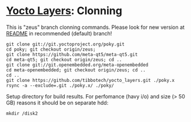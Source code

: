 # [Yocto Layers](/plus1_layers): Clonning

This is "zeus" branch clonning commands.
Please look for new version at
[README](https://github.com/tibbotech/yocto_layers) in recommended (default)
branch!

```
git clone git://git.yoctoproject.org/poky.git
cd poky; git checkout origin/zeus;
git clone https://github.com/meta-qt5/meta-qt5.git
cd meta-qt5; git checkout origin/zeus; cd ..
git clone git://git.openembedded.org/meta-openembedded
cd meta-openembedded; git checkout origin/zeus; cd ..
cd ..
git clone https://github.com/tibbotech/yocto_layers.git ./poky.x
rsync -a --exclude=.git ./poky.x/ ./poky/
```
Setup directory for build results. For perfomance (havy i/o) and size (> 50 GB)
reasons it should be on separate hdd:
```
mkdir /disk2
```
